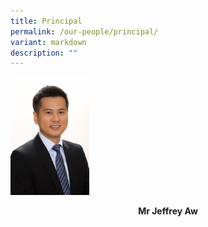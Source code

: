 ```yaml
---
title: Principal
permalink: /our-people/principal/
variant: markdown
description: ""
---
```

<img src="/images/Mr_Jeffrey_Aw.jpeg" style="width:25%">

**<center>Mr Jeffrey Aw</center>**